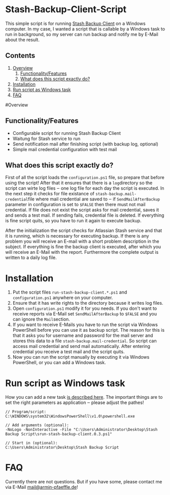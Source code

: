 Stash-Backup-Client-Script
==========================

This simple script is for running [Stash Backup Client](https://marketplace.atlassian.com/plugins/com.atlassian.stash.backup.client) on a Windows computer. In my case, I wanted a script that is callable by a Windows task to run in background, so my server can run backup and notify me by E-Mail about the result.

## Contents

1. [Overview](#overview)
	1. [Functionality/Features](#functionalityfeatures)
	2. [What does this script exactly do?](#what-does-this-script-exactly-do)
2. [Installation](#installation)
3. [Run script as Windows task](#run-script-as-windows-task)
1. [FAQ](#faq)


#Overview

## Functionality/Features

* Configurable script for running Stash Backup Client
* Waitung for Stash service to run
* Send notification mail after finishing script (with backup log, optional)
* Simple mail credential configuration with test mail

## What does this script exactly do?

First of all the script loads the `configuration.ps1` file, so prepare that before using the script! After that it ensures that there is a `log`directory so the script can wirte log files ‒ one log file for each day the script is executed. In the next step it checks for file existance of `stash-backup.mail-credential`file where mail credential are saved to ‒ if `SendMailAfterBackup` parameter in configuration is set to `$FALSE` then there must not mail credential. If file does not exist the script asks for mail credential, saves it and sends a test mail. If sending fails, credential file is deleted. If everything is fine script quits, so you have to run it again to execute backup.

After the initialization the script checks for Atlassian Stash service and that it is running, which is necessary for executing backup. If there is any problem you will receive an E-mail with a short problem description in the subject. If everything is fine the backup client is executed, after which you will receive an E-Mail with the report. Furthermore the complete output is written to a daily log file.

# Installation

1. Put the script files `run-stash-backup-client.*.ps1` and `configuration.ps1` anywhere on your computer.
2. Ensure that it has write rights to the directory because it writes log files.
3. Open `configuration.ps1` modify it for you needs. If you don't want to receive reports via E-Mail set `SendMailAfterBackup` to `$FALSE` and you can ignore the `Mail`section.
4. If you want to receive E-Mails you have to run the script via Windows PowerShell before you can use it as backup script. The reason for this is that it asks you for username and password for the mail server and stores this data to a file `stash-backup.mail-credential`. So script can access mail credential and send mail automatically. After entering credential you receive a test mail and the script quits.
5. Now you can run the script manually by executing it via Windows PowerShell, or you can add a Windows task.

# Run script as Windows task
How you can add a new task [is described here](http://www.sevenforums.com/tutorials/12444-task-scheduler-create-new-task.html). The important things are to set the right parameters as application ‒ please adjust the pathes!

```
// Program/script:
C:\WINDOWS\system32\WindowsPowerShell\v1.0\powershell.exe

// Add arguments (optional):
-NoLogo -NonInteractive -File "C:\Users\Administrator\Desktop\Stash Backup Script\srun-stash-backup-client.0.3.ps1"

// Start in (optional):
C:\Users\Administrator\Desktop\Stash Backup Script
```

# FAQ

Currently there are not questions. But if you have some, please contact me via E-Mail [mail@armin-pfaeffle.de](mailto:mail@armin-pfaeffle.de)!
